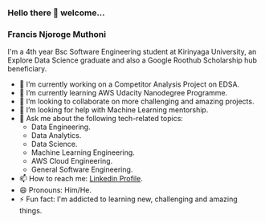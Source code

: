 ### Hello there 👋 welcome...

<!--
**Frank6496/Frank6496** is a ✨ _special_ ✨ repository because its `README.md` (this file) appears on your GitHub profile.

Here are some ideas to get you started:
-->
### Francis Njoroge Muthoni
I'm a 4th year Bsc Software Engineering student at Kirinyaga University, an Explore Data Science graduate and also a Google Roothub Scholarship hub beneficiary.
- 🔭 I’m currently working on a Competitor Analysis Project on EDSA.
- 🌱 I’m currently learning AWS Udacity Nanodegree Programme.
- 👯 I’m looking to collaborate on more challenging and amazing projects.
- 🤔 I’m looking for help with Machine Learning mentorship.
- 💬 Ask me about the following tech-related topics:
     - Data Engineering.
     - Data Analytics.
     - Data Science.
     - Machine Learning Engineering. 
     - AWS Cloud Engineering.
     - General Software Engineering.
- 📫 How to reach me: [Linkedin Profile]("https:/www/linkedin.com/in/devnjoro").
- 😄 Pronouns: Him/He.
- ⚡ Fun fact: I'm addicted to learning new, challenging and amazing things.

